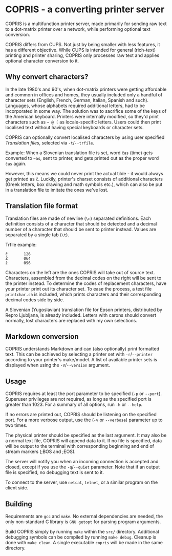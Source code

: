 # COPRIS - a converting printer server

COPRIS is a multifunction printer server, made primarily for sending raw text
to a dot-matrix printer over a network, while performing optional text
conversion.

COPRIS differs from CUPS. Not just by being smaller with less features, it has
a different objective. While CUPS is intended for general (rich-text) printing
and printer sharing, COPRIS only processes raw text and applies optional
character conversion to it.

## Why convert characters?
In the late 1980's and 90's, when dot-matrix printers were getting affordable
and common in offices and homes, they usually included only a handful of
character sets (English, French, German, Italian, Spanish and such).
Languages, whose alphabets required additional letters, had to be incorporated
in some way. The solution was to sacrifice some of the keys of the American keyboard.
Printers were internally modified, so they'd print characters such as `~ @ [` as
locale-specific letters. Users could then print localised text without having special
keyboards or character sets.

COPRIS can optionally convert localised characters by using user specified
*Translation files*, selected via `-t`/`--trfile`.

Example: When a Slovenian translation file is set, word `čas` (time) gets converted
to `~as`, sent to printer, and gets printed out as the proper word `čas` again.

However, this means we could never print the actual tilde - it would always get
printed as `č`. Luckily, printer's charset consists of additional characters (Greek
letters, box drawing and math symbols etc.), which can also be put in a translation
file to imitate the ones we've lost.

## Translation file format
Translation files are made of newline (`\n`) separated definitions. Each
definition consists of a character that should be detected and a decimal number
of a character that should be sent to printer instead. Values are separated by
a single tab (`\t`).

Trfile example:
```
č       126
Ž       064
ž       096
```

Characters on the left are the ones COPRIS will take out of source text. Characters,
assembled from the decimal codes on the right will be sent to the printer instead.
To determine the codes of replacement characters, have your printer print out its
character set. To ease the process, a test file `printchar.sh` is included, which
prints characters and their corresponding decimal codes side by side.

A Slovenian (Yugoslavian) translation file for Epson printers, distributed by
Repro Ljubljana, is already included. Letters with carons should convert normally,
lost characters are replaced with my own selections.

## Markdown conversion
COPRIS understands Markdown and can (also optionally) print formatted text. This can
be achieved by selecting a printer set with `-r`/`--printer` according to your
printer's make/model. A list of available printer sets is displayed when using the
`-V`/`--version` argument.

## Usage
COPRIS requires at least the port parameter to be specified (`-p` or `--port`).
Superuser privileges are not required, as long as the specified port is
greater than 1023. For a summary of all options, run `-h` or `--help`.

If no errors are printed out, COPRIS should be listening on the specified
port. For a more verbose output, use the (`-v` or `--verbose`) parameter up
to two times.

The physical printer should be specified as the last argument. It may also
be a normal text file, COPRIS will append data to it. If no file is specified,
data will be output to the terminal with corresponding beginning and end of
stream markers (;BOS and ;EOS).

The server will notify you when an incoming connection is accepted and
closed, except if you use the `-q`/`--quiet` parameter. Note that if an output file
is specified, no debugging text is sent to it.

To connect to the server, use `netcat`, `telnet`, or a similar program on the client
side.

## Building
Requirements are `gcc` and `make`. No external dependencies are needed, the only
non-standard C library is `GNU getopt` for parsing program arguments.

Build COPRIS simply by running `make` within the `src/` directory. Additional
debugging symbols can be compiled by running `make debug`. Cleanup is done
with `make clean`. A single executable `copris` will be made in the same
directory.

